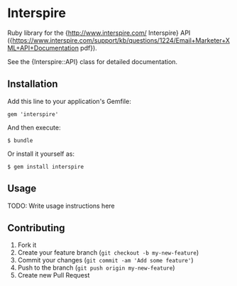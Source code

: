 # Interspire

Ruby library for the {http://www.interspire.com/ Interspire} API ({https://www.interspire.com/support/kb/questions/1224/Email+Marketer+XML+API+Documentation pdf}).

See the {Interspire::API} class for detailed documentation.

## Installation

Add this line to your application's Gemfile:

    gem 'interspire'

And then execute:

    $ bundle

Or install it yourself as:

    $ gem install interspire

## Usage

TODO: Write usage instructions here

## Contributing

1. Fork it
2. Create your feature branch (`git checkout -b my-new-feature`)
3. Commit your changes (`git commit -am 'Add some feature'`)
4. Push to the branch (`git push origin my-new-feature`)
5. Create new Pull Request
